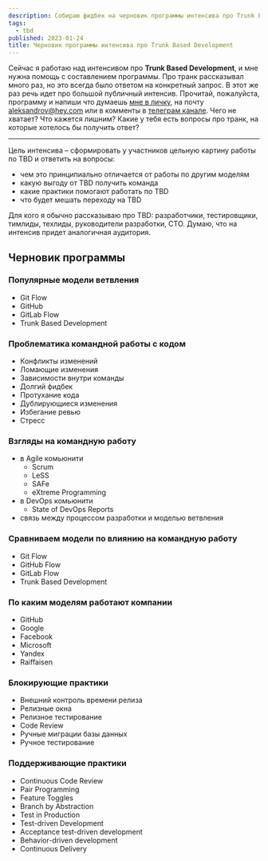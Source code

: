 ```yaml
---
description: Собираю фидбек на черновик программы интенсива про Trunk Based Development
tags:
  - tbd
published: 2023-01-24
title: Черновик программы интенсива про Trunk Based Development
---
```


Сейчас я работаю над интенсивом про **Trunk Based Development**, и мне нужна помощь с составлением программы. Про транк рассказывал много раз, но это всегда было ответом на конкретный запрос. В этот же раз речь идет про большой публичный интенсив. Прочитай, пожалуйста, программу и напиши что думаешь [мне в личку](http://t.me/aladmit), на почту aleksandrov@hey.com или в комменты в [телеграм канале](http://t.me/aladmit_world). Чего не хватает? Что кажется лишним? Какие у тебя есть вопросы про транк, на которые хотелось бы получить ответ?

---

Цель интенсива – сформировать у участников цельную картину работы по TBD и ответить на вопросы:
- чем это принципиально отличается от работы по другим моделям
- какую выгоду от TBD получить команда
- какие практики помогают работать по TBD
- что будет мешать переходу на TBD

Для кого я обычно рассказываю про TBD: разработчики, тестировщики, тимлиды, техлиды, руководители разработки, CTO. Думаю, что на интенсив придет аналогичная аудитория.

## Черновик программы
### Популярные модели ветвления
- Git Flow
- GitHub
- GitLab Flow
- Trunk Based Development

### Проблематика командной работы с кодом
- Конфликты изменений
- Ломающие изменения
- Зависимости внутри команды
- Долгий фидбек
- Протухание кода
- Дублирующиеся изменения
- Избегание ревью
- Стресс

### Взгляды на командную работу
- в Agile комьюнити
    - Scrum
    - LeSS
    - SAFe
    - eXtreme Programming
- в DevOps комьюнити
    - State of DevOps Reports
- связь между процессом разработки и моделью ветвления

### Сравниваем модели по влиянию на командную работу
- Git Flow
- GitHub Flow
- GitLab Flow
- Trunk Based Development

### По каким моделям работают компании
- GitHub
- Google
- Facebook
- Microsoft
- Yandex
- Raiffaisen

### Блокирующие практики
- Внешний контроль времени релиза
- Релизные окна
- Релизное тестирование
- Code Review
- Ручные миграции базы данных
- Ручное тестирование

### Поддерживающие практики
- Continuous Code Review
- Pair Programming
- Feature Toggles
- Branch by Abstraction
- Test in Production
- Test-driven Development
- Acceptance test-driven development
- Behavior-driven development
- Continuous Delivery